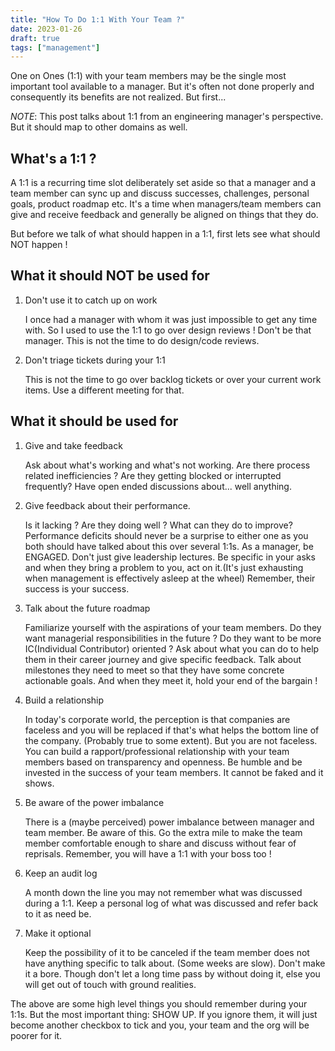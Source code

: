 ```yaml
---
title: "How To Do 1:1 With Your Team ?"
date: 2023-01-26
draft: true
tags: ["management"]
---
```

One on Ones (1:1) with your team members may be the single most important tool available to a manager. But it's often not done properly and consequently its benefits are not realized. But first...

*NOTE*: This post talks about 1:1 from an engineering manager's perspective. But it should map to other domains as well.

## What's a 1:1 ?
A 1:1 is a recurring time slot deliberately set aside so that a manager and a team member can sync up and discuss successes, challenges, personal goals, product roadmap etc. It's a time when managers/team members can give and receive feedback and generally be aligned on things that they do.

But before we talk of what should happen in a 1:1, first lets see what should NOT happen !

## What it should NOT be used for
1. Don't use it to catch up on work 

    I once had a manager with whom it was just impossible to get any time with. So I used to use the 1:1 to go over design reviews ! Don't be that manager. This is not the time to do design/code reviews.
2. Don't triage tickets during your 1:1 

    This is not the time to go over backlog tickets or over your current work items. Use a different meeting for that.

## What it should be used for
1. Give and take feedback 

    Ask about what's working and what's not working. Are there process related inefficiencies ? Are they getting blocked or interrupted frequently? Have open ended discussions about... well anything.
2. Give feedback about their performance. 

    Is it lacking ? Are they doing well ? What can they do to improve? Performance deficits should never be a surprise to either one as you both should have talked about this over several 1:1s. As a manager, be ENGAGED. Don't just give leadership lectures. Be specific in your asks and when they bring a problem to you, act on it.(It's just exhausting when management is effectively asleep at the wheel) Remember, their success is your success.
3. Talk about the future roadmap 

    Familiarize yourself with the aspirations of your team members. Do they want managerial responsibilities in the future ? Do they want to be more IC(Individual Contributor) oriented ? Ask about what you can do to help them in their career journey and give specific feedback. Talk about milestones they need to meet so that they have some concrete actionable goals. And when they meet it, hold your end of the bargain !
4. Build a relationship 

    In today's corporate world, the perception is that companies are faceless and you will be replaced if that's what helps the bottom line of the company. (Probably true to some extent). But you are not faceless. You can build a rapport/professional relationship with your team members based on transparency and openness. Be humble and be invested in the success of your team members. It cannot be faked and it shows.
5. Be aware of the power imbalance 

    There is a (maybe perceived) power imbalance between manager and team member. Be aware of this. Go the extra mile to make the team member comfortable enough to share and discuss without fear of reprisals. Remember, you will have a 1:1 with your boss too !
6. Keep an audit log 

    A month down the line you may not remember what was discussed during a 1:1. Keep a personal log of what was discussed and refer back to it as need be.
7. Make it optional

    Keep the possibility of it to be canceled if the team member does not have anything specific to talk about. (Some weeks are slow). Don't make it a bore. Though don't let a long time pass by without doing it, else you will get out of touch with ground realities.


The above are some high level things you should remember during your 1:1s. But the most important thing: SHOW UP. If you ignore them, it will just become another checkbox to tick and you, your team and the org will be poorer for it.

